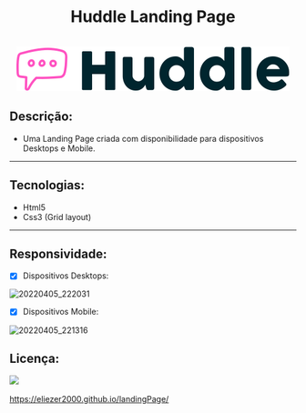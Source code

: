 <h1 align="center"> Huddle Landing Page</h1> </br>
<div align="center"> <img  src="https://github.com/Eliezer2000/landingPage/blob/main/images/logo.svg"> </div>

 
 <h2>Descrição:</h2>
 <ul>
 <li>Uma Landing Page criada com disponibilidade para dispositivos Desktops e Mobile.</li>
 </ul>
 
 ***
 
 <h2>Tecnologias:</h2>
 <ul>
 <li>Html5</li>
 <li>Css3 (Grid layout)</li>
 </ul>
 
 ***
 <h2>Responsividade:</h2>
 
 - [x] Dispositivos Desktops:
 
 ![20220405_222031](https://user-images.githubusercontent.com/95540848/161877275-a12a87c9-807d-4847-bb7e-716b8fff2f6b.gif)
 
 
 - [x] Dispositivos Mobile:
 
 
 ![20220405_221316](https://user-images.githubusercontent.com/95540848/161876193-3ed0b3ab-753b-4ebd-b94f-89a6f23c59ed.gif)
 
 <h2>Licença:</h2>
 
 ![](https://img.shields.io/github/license/Eliezer2000/landingPage)
 
 
 https://eliezer2000.github.io/landingPage/
 
